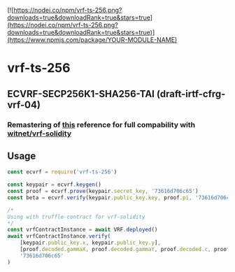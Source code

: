 [![https://nodei.co/npm/vrf-ts-256.png?downloads=true&downloadRank=true&stars=true](https://nodei.co/npm/vrf-ts-256.png?downloads=true&downloadRank=true&stars=true)](https://www.npmjs.com/package/YOUR-MODULE-NAME)

# vrf-ts-256
## ECVRF-SECP256K1-SHA256-TAI (draft-irtf-cfrg-vrf-04)

### Remastering of [this](https://github.com/icepeng/ecvrf) reference for full compability with [witnet/vrf-solidity](https://github.com/witnet/vrf-solidity)

## Usage

```javascript
const ecvrf = require('vrf-ts-256')

const keypair = ecvrf.keygen()
const proof = ecvrf.prove(keypair.secret_key, '73616d706c65')
const beta = ecvrf.verify(keypair.public_key.key, proof.pi, '73616d706c65');

/*
Using with truffle-contract for vrf-solidity
*/
const vrfContractInstance = await VRF.deployed()
await vrfContractInstance.verify(
    [keypair.public_key.x, keypair.public_key.y],
    [proof.decoded.gammaX, proof.decoded.gammaY, proof.decoded.c, proof.decoded.s]
    '73616d706c65'
)
```
